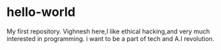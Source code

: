 # hello-world
My first repository.
Vighnesh here,I like ethical hacking,and very much interested in programming.
i want to be a part of tech and A.I revolution.

